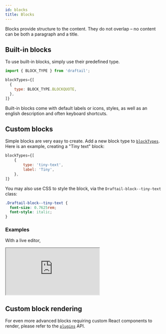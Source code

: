 ```yaml
---
id: blocks
title: Blocks
---
```


Blocks provide structure to the content. They do not overlap – no content can be both a paragraph and a title.

## Built-in blocks

To use built-in blocks, simply use their predefined type.

```jsx
import { BLOCK_TYPE } from 'draftail';

blockTypes={[
  {
    type: BLOCK_TYPE.BLOCKQUOTE,
  },
]}
```

Built-in blocks come with default labels or icons, styles, as well as an english description and often keyboard shortcuts.

## Custom blocks

Simple blocks are very easy to create. Add a new block type to [`blockTypes`](API.md#blocks-docs-blocks). Here is an example, creating a "Tiny text" block:

```jsx
blockTypes={[
    {
        type: 'tiny-text',
        label: 'Tiny',
    },
]}
```

You may also use CSS to style the block, via the `Draftail-block--tiny-text` class:

```css
.Draftail-block--tiny-text {
  font-size: 0.7625rem;
  font-style: italic;
}
```

### Examples

With a live editor,

<iframe src="https://demo.draftail.org/storybook/iframe.html?id=docs--blocks" class="iframe iframe--docs-200"></iframe>

## Custom block rendering

For even more advanced blocks requiring custom React components to render, please refer to the [`plugins`](Plugins.md) API.
